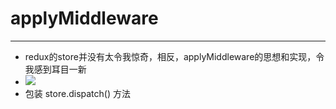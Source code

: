 # applyMiddleware
---
- redux的store并没有太令我惊奇，相反，applyMiddleware的思想和实现，令我感到耳目一新
- ![](https://www.processon.com/view/link/57159070e4b009e627ff8089)
- 包装 store.dispatch() 方法
